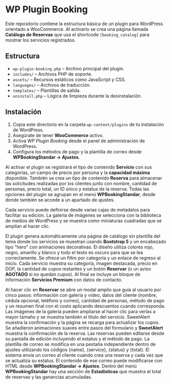 # WP Plugin Booking

Este repositorio contiene la estructura básica de un plugin para WordPress orientado a WooCommerce. Al activarlo se crea una página llamada **Catálogo de Reservas** que usa el shortcode `[booking_catalog]` para mostrar los servicios registrados.

## Estructura

- `wp-plugin-booking.php` – Archivo principal del plugin.
- `includes/` – Archivos PHP de soporte.
- `assets/` – Recursos estáticos como JavaScript y CSS.
- `languages/` – Archivos de traducción.
- `templates/` – Plantillas de salida.
- `uninstall.php` – Lógica de limpieza durante la desinstalación.

## Instalación

1. Copia este directorio en la carpeta `wp-content/plugins` de tu instalación de WordPress.
2. Asegúrate de tener **WooCommerce** activo.
3. Activa *WP Plugin Booking* desde el panel de administración de WordPress.
4. Configura los métodos de pago y la plantilla de correo desde **WPBookingStandar → Ajustes**.

Al activar el plugin se registrará el tipo de contenido **Servicio** con sus categorías, un campo de precio por persona y la **capacidad máxima** disponible. También se crea un tipo de contenido **Reserva** para almacenar las solicitudes realizadas por los clientes junto con nombre, cantidad de personas, precio total, un ID único y estatus de la reserva. Todas las opciones del plugin se agrupan en el menú **WPBookingStandar**, desde donde también se accede a un apartado de ajustes.

Cada servicio puede definirse desde varias cajas de metadatos para facilitar su edición. La galería de imágenes se selecciona con la biblioteca de medios de WordPress y se muestra como miniaturas cuadradas que se amplían al hacer clic.

 El plugin genera automáticamente una página de catálogo sin plantilla del tema donde los servicios se muestran usando **Bootstrap 5** y un encabezado tipo "hero" con animaciones decorativas. El diseño utiliza colores rojo, negro, amarillo y blanco y todo el texto es oscuro para que se lea correctamente. Se ofrece un filtro por categoría y un enlace de regreso al inicio. Cada servicio muestra su categoría, imagen destacada, precio en DOP, la cantidad de cupos restantes y un botón **Reservar** (o un aviso **AGOTADO** si no quedan cupos). Al final se incluye un bloque de información **Servicios Premium** con datos de contacto.

 Al hacer clic en **Reservar** se abre un modal amplio que guía al usuario por cinco pasos: información con galería y video, datos del cliente (nombre, cédula opcional, teléfono y correo), cantidad de personas, método de pago y un resumen final con el costo aplicando descuentos cuando corresponda. Las imágenes de la galería pueden ampliarse al hacer clic para verlas a mayor tamaño y se muestra también el título del servicio. SweetAlert muestra la confirmación y la página se recarga para actualizar los cupos.
Se añadieron animaciones suaves entre pasos del formulario y **SweetAlert** muestra la confirmación de la reserva. Las reservas pueden editarse desde su pantalla de edición incluyendo el estatus y el método de pago. La plantilla de correo se modifica en una pestaña independiente dentro de ajustes utilizando los códigos {name}, {service}, {status} y {total}.
El sistema envía un correo al cliente cuando crea una reserva y cada vez que se actualiza su estatus. El contenido de ese correo puede modificarse con HTML desde **WPBookingStandar → Ajustes**.
Dentro del menú **WPBookingStandar** hay una sección de **Estadísticas** que muestra el total de reservas y las ganancias acumuladas.
